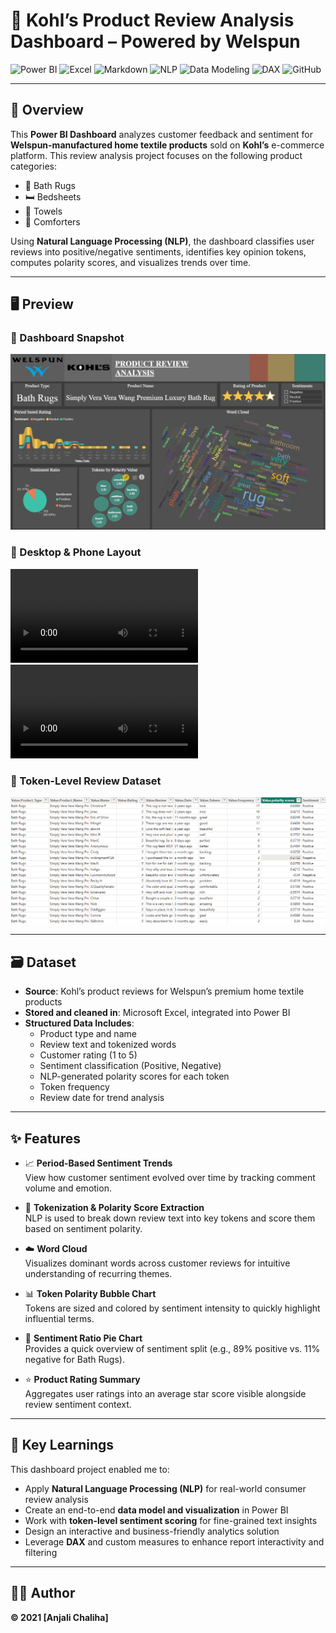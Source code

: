 # 🛁 Kohl’s Product Review Analysis Dashboard – Powered by Welspun

![Power BI](https://img.shields.io/badge/PowerBI-F2C811?style=for-the-badge&logo=Power%20BI&logoColor=black)
![Excel](https://img.shields.io/badge/Microsoft_Excel-217346?style=for-the-badge&logo=microsoft-excel&logoColor=white)
![Markdown](https://img.shields.io/badge/markdown-%23000000.svg?style=for-the-badge&logo=markdown&logoColor=white)
![NLP](https://img.shields.io/badge/NLP-FF6F61?style=for-the-badge&logo=knowledgebase&logoColor=white)
![Data Modeling](https://img.shields.io/badge/Data--Modeling-4B8BBE?style=for-the-badge)
![DAX](https://img.shields.io/badge/DAX-0078D7?style=for-the-badge&logo=microsoft&logoColor=white)
![GitHub](https://img.shields.io/badge/github-%23121011.svg?style=for-the-badge&logo=github&logoColor=white)

---

## 📖 Overview

This **Power BI Dashboard** analyzes customer feedback and sentiment for **Welspun-manufactured home textile products** sold on **Kohl’s** e-commerce platform. This review analysis project focuses on the following product categories:

- 🛁 Bath Rugs  
- 🛏️ Bedsheets  
- 🧺 Towels  
- 🛌 Comforters  

Using **Natural Language Processing (NLP)**, the dashboard classifies user reviews into positive/negative sentiments, identifies key opinion tokens, computes polarity scores, and visualizes trends over time.

---

## 🖥️ Preview

### 🔹 Dashboard Snapshot
![Dashboard Overview](https://github.com/AnjaliChaliha/Kohls-Product-Analysis/blob/1c9a4631515d8ef67ffe1d20cd4c1280b2681def/Dashboard.png)

### 🔹 Desktop & Phone Layout
![Desktop View](https://github.com/AnjaliChaliha/Kohls-Product-Analysis/blob/1c9a4631515d8ef67ffe1d20cd4c1280b2681def/Kohl's%20Desktop%20Layout%20.mp4)
![Phone View](https://github.com/AnjaliChaliha/Kohls-Product-Analysis/blob/1c9a4631515d8ef67ffe1d20cd4c1280b2681def/Kohl's%20Phone%20Layout%20.mp4)

### 🔹 Token-Level Review Dataset
![Dataset View](https://github.com/AnjaliChaliha/Kohls-Product-Analysis/blob/1c9a4631515d8ef67ffe1d20cd4c1280b2681def/Dataset.png)

---

## 🗃️ Dataset

- **Source**: Kohl’s product reviews for Welspun’s premium home textile products
- **Stored and cleaned in**: Microsoft Excel, integrated into Power BI
- **Structured Data Includes**:
  - Product type and name
  - Review text and tokenized words
  - Customer rating (1 to 5)
  - Sentiment classification (Positive, Negative)
  - NLP-generated polarity scores for each token
  - Token frequency
  - Review date for trend analysis

---

## ✨ Features

- 📈 **Period-Based Sentiment Trends**  
  View how customer sentiment evolved over time by tracking comment volume and emotion.

- 💬 **Tokenization & Polarity Score Extraction**  
  NLP is used to break down review text into key tokens and score them based on sentiment polarity.

- ☁️ **Word Cloud**  
  Visualizes dominant words across customer reviews for intuitive understanding of recurring themes.

- 📊 **Token Polarity Bubble Chart**  
  Tokens are sized and colored by sentiment intensity to quickly highlight influential terms.

- 🍰 **Sentiment Ratio Pie Chart**  
  Provides a quick overview of sentiment split (e.g., 89% positive vs. 11% negative for Bath Rugs).

- ⭐ **Product Rating Summary**  
  Aggregates user ratings into an average star score visible alongside review sentiment context.

---

## 🧠 Key Learnings

This dashboard project enabled me to:

- Apply **Natural Language Processing (NLP)** for real-world consumer review analysis
- Create an end-to-end **data model and visualization** in Power BI
- Work with **token-level sentiment scoring** for fine-grained text insights
- Design an interactive and business-friendly analytics solution
- Leverage **DAX** and custom measures to enhance report interactivity and filtering

---

## 👩‍💻 Author

**© 2021 [Anjali Chaliha]** 



